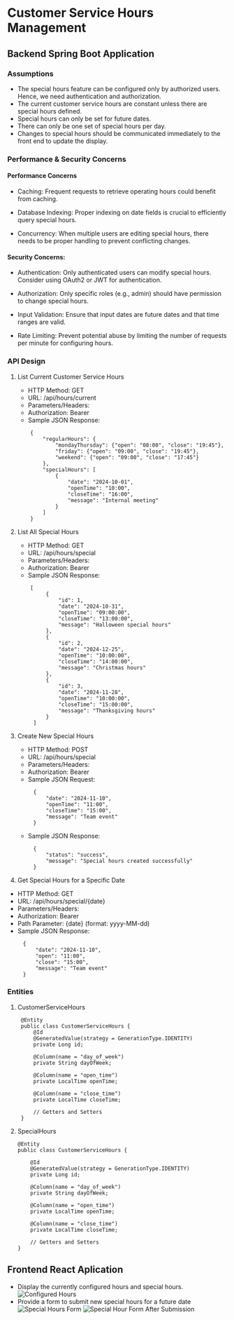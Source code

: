 # Customer Service Hours Management

## Backend Spring Boot Application

### Assumptions

- The special hours feature can be configured only by authorized users. Hence, we need authentication and authorization.
- The current customer service hours are constant unless there are special hours defined.
- Special hours can only be set for future dates.
- There can only be one set of special hours per day.
- Changes to special hours should be communicated immediately to the front end to update the display.

### Performance & Security Concerns

#### Performance Concerns

- Caching: Frequent requests to retrieve operating hours could benefit from caching.

- Database Indexing: Proper indexing on date fields is crucial to efficiently query special hours.

- Concurrency: When multiple users are editing special hours, there needs to be proper handling to prevent conflicting changes.

#### Security Concerns:

- Authentication: Only authenticated users can modify special hours. Consider using OAuth2 or JWT for authentication.

- Authorization: Only specific roles (e.g., admin) should have permission to change special hours.

- Input Validation: Ensure that input dates are future dates and that time ranges are valid.

- Rate Limiting: Prevent potential abuse by limiting the number of requests per minute for configuring hours.

### API Design

1. List Current Customer Service Hours

   - HTTP Method: GET
   - URL: /api/hours/current
   - Parameters/Headers:
   - Authorization: Bearer <token>
   - Sample JSON Response:

   ```
       {
           "regularHours": {
               "mondayThursday": {"open": "08:00", "close": "19:45"},
               "friday": {"open": "09:00", "close": "19:45"},
               "weekend": {"open": "09:00", "close": "17:45"}
           },
           "specialHours": [
               {
                   "date": "2024-10-01",
                   "openTime": "10:00",
                   "closeTime": "16:00",
                   "message": "Internal meeting"
               }
           ]
       }
   ```

2. List All Special Hours

   - HTTP Method: GET
   - URL: /api/hours/special
   - Parameters/Headers:
   - Authorization: Bearer <token>
   - Sample JSON Response:

   ```
       [
            {
                "id": 1,
                "date": "2024-10-31",
                "openTime": "09:00:00",
                "closeTime": "13:00:00",
                "message": "Halloween special hours"
            },
            {
                "id": 2,
                "date": "2024-12-25",
                "openTime": "10:00:00",
                "closeTime": "14:00:00",
                "message": "Christmas hours"
            },
            {
                "id": 3,
                "date": "2024-11-28",
                "openTime": "10:00:00",
                "closeTime": "15:00:00",
                "message": "Thanksgiving hours"
            }
        ]

   ```

3. Create New Special Hours

   - HTTP Method: POST
   - URL: /api/hours/special
   - Parameters/Headers:
   - Authorization: Bearer <token>
   - Sample JSON Request:

   ```
        {
            "date": "2024-11-10",
            "openTime": "11:00",
            "closeTime": "15:00",
            "message": "Team event"
        }
   ```

   - Sample JSON Response:

   ```
        {
            "status": "success",
            "message": "Special hours created successfully"
        }
   ```

4. Get Special Hours for a Specific Date

- HTTP Method: GET
- URL: /api/hours/special/{date}
- Parameters/Headers:
- Authorization: Bearer <token>
- Path Parameter: {date} (format: yyyy-MM-dd)
- Sample JSON Response:

```
     {
         "date": "2024-11-10",
         "open": "11:00",
         "close": "15:00",
         "message": "Team event"
     }
```

### Entities

1. CustomerServiceHours

   ```
    @Entity
    public class CustomerServiceHours {
        @Id
        @GeneratedValue(strategy = GenerationType.IDENTITY)
        private Long id;

        @Column(name = "day_of_week")
        private String dayOfWeek;

        @Column(name = "open_time")
        private LocalTime openTime;

        @Column(name = "close_time")
        private LocalTime closeTime;

        // Getters and Setters
    }

   ```

2. SpecialHours

   ```
   @Entity
   public class CustomerServiceHours {

       @Id
       @GeneratedValue(strategy = GenerationType.IDENTITY)
       private Long id;

       @Column(name = "day_of_week")
       private String dayOfWeek;

       @Column(name = "open_time")
       private LocalTime openTime;

       @Column(name = "close_time")
       private LocalTime closeTime;

       // Getters and Setters
   }

   ```

## Frontend React Aplication

- Display the currently configured hours and special hours.
  ![Configured Hours](/screenshots/image1.png)
- Provide a form to submit new special hours for a future date
  ![Special Hours Form](/screenshots/image2.png)
  ![Special Hour Form After Submission](/screenshots/image3.png)
